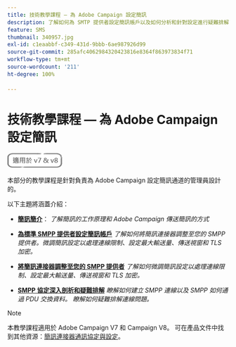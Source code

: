 ```yaml
---
title: 技術教學課程 — 為 Adobe Campaign 設定簡訊
description: 了解如何為 SMTP 提供者設定簡訊帳戶以及如何分析和針對設定進行疑難排解。
feature: SMS
thumbnail: 340957.jpg
exl-id: c1eaabbf-c349-431d-9bbb-6ae987926d99
source-git-commit: 285afc4062984320423816e8364f863973834f71
workflow-type: tm+mt
source-wordcount: '211'
ht-degree: 100%

---
```


# 技術教學課程 — 為 Adobe Campaign 設定簡訊

![適用於 V7 和 V8](../assets/V7-V8-stamp.png)

本部分的教學課程是針對負責為 Adobe Campaign 設定簡訊通道的管理員設計的。

以下主題將涵蓋介紹：

* **[簡訊簡介](/help/tutorial-sms/introduction-to-sms.md)**：
  *了解簡訊的工作原理和 Adobe Campaign 傳送簡訊的方式*

* **[為標準 SMPP 提供者設定簡訊帳戶](/help/tutorial-sms/set-up-account-for-standard-smpp-provider.md)**
  *了解如何將簡訊連接器調整至您的 SMPP 提供者。微調簡訊設定以處理連線限制、設定最大輸送量、傳送視窗和 TLS 加密。*

* **[將簡訊連接器調整至您的 SMPP 提供者](/help/tutorial-sms/adapt-sms-connector-to-smpp-provider.md)**
  *了解如何微調簡訊設定以處理連線限制、設定最大輸送量、傳送視窗和 TLS 加密。*

* **[SMPP 協定深入剖析和疑難排解](/help/tutorial-sms/smpp-deep-dive-and-troubleshooting.md)**
  *瞭解如何建立 SMPP 連線以及 SMPP 如何通過 PDU 交換資料。 瞭解如何疑難排解連線問題。*

>[!NOTE]
>
>本教學課程適用於 Adobe Campaign V7 和 Campaign V8。 可在產品文件中找到其他資源：[簡訊連接器通訊協定與設定](https://experienceleague.adobe.com/docs/campaign-classic/using/sending-messages/sending-messages-on-mobiles/sms-protocol.html?lang=zh-Hant#sending-messages)。
